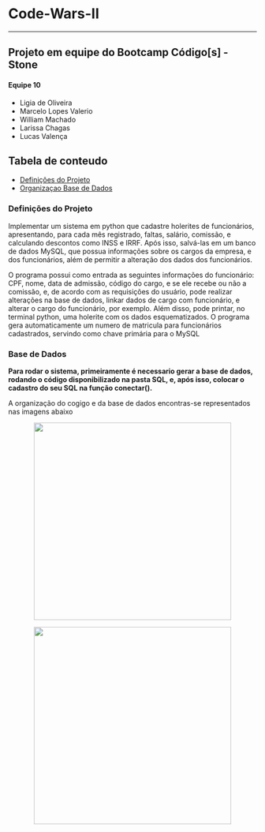 
# Code-Wars-II
___

## Projeto em equipe do Bootcamp Código[s] - Stone

#### Equipe 10

* Ligia de Oliveira
* Marcelo Lopes Valerio
* William Machado
* Larissa Chagas
* Lucas Valença
<h2 align="left"> Tabela de conteudo </h2>

  - [Definições do Projeto](#Definições-do-Projeto)
  - [Organizaçao Base de Dados](#Organizaçao-Base-de-Dados)
  
  
### Definições do Projeto

Implementar um sistema em python que cadastre holerites de funcionários, apresentando, para cada mês registrado, faltas, salário, comissão, e calculando descontos como INSS e IRRF. Após isso, salvá-las em um banco de dados MySQL, que possua informações sobre os cargos da empresa, e dos funcionários, além de permitir a alteração dos dados dos funcionários.

O programa possui como entrada as seguintes informações do funcionário: CPF, nome, data de admissão, código do cargo, e se ele recebe ou não a comissão, e, de acordo com as requisições do usuário, pode realizar alterações na base de dados, linkar dados de cargo com funcionário, e alterar o cargo do funcionário, por exemplo. Além disso, pode printar, no terminal python, uma holerite com os dados esquematizados. O programa gera automaticamente um numero de matricula para funcionários cadastrados,
servindo como chave primária para o MySQL

### Base de Dados 

**Para rodar o sistema, primeiramente é necessario gerar a base de dados, rodando o código disponibilizado na pasta SQL, e, após isso, colocar o cadastro do seu SQL na função conectar().**

A organização do cogigo e da base de dados encontras-se representados nas imagens abaixo

<p align="center">
<a><img src=https://user-images.githubusercontent.com/86573930/176080165-9f4ff77a-ca42-4591-a1a3-0258e90b6631.png  width="400px" ></a>
</p>
<p align="center">
<a><img src=https://user-images.githubusercontent.com/86573930/176080180-2adc5926-0874-4500-b8c2-629ed99434cc.PNG  width="400px" ></a>
</p>
